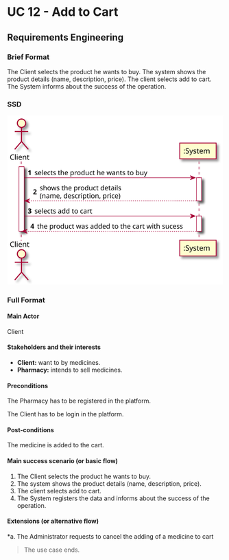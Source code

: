 
# UC 12 - Add to Cart

## Requirements Engineering

### Brief Format

The Client selects the product he wants to buy. The system shows the product details (name, description, price). The client selects add to cart. The System informs about the success of the operation.

### SSD
![UC12_SSD](UC12_SSD.svg)


### Full Format

#### Main Actor

Client

#### Stakeholders and their interests

* **Client:** want to by medicines.
* **Pharmacy:** intends to sell medicines.

#### Preconditions

The Pharmacy has to be registered in the platform.

The Client has to be login in the platform.

#### Post-conditions

The medicine is added to the cart.

#### Main success scenario (or basic flow)

1. The Client selects the product he wants to buy. 
2. The system shows the product details (name, description, price).
3. The client selects add to cart. 
6. The System registers the data and informs about the success of the operation.


#### Extensions (or alternative flow)

*a. The Administrator requests to cancel the adding of a medicine to cart

> The use case ends.


